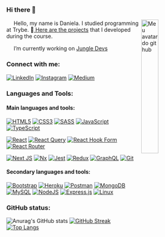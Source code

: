 ### Hi there 👋 
<img align="right" width="30%" src="https://github.com/danimuller20/githubcat/blob/main/unnamed.png?raw=true" alt="Meu avatar do git hub"/>

<div align="left"><p><img src="https://avatars2.githubusercontent.com/u/55410300?s=200&v=4" width="15px"> Hello, my name is Daniela. I studied programming at Trybe. 🌱<a href="https://github.com/danimuller20/trybe-exercises" target="_blank"> Here are the projects</a> that I developed during the course.</p>
<p> <img src="https://media-exp1.licdn.com/dms/image/C4D0BAQH-avpwJ5JRFw/company-logo_200_200/0/1656359123446?e=2147483647&v=beta&t=aJszIipAWdKqQhFbOacmLQOsEXujR1ELUdxTR58lXgw" width="15px"> I’m currently working on <a href="https://jungledevs.com/" target="_blank">Jungle Devs</a></p>
</div>

<h3 align="left">Connect with me:</h3>
  
[![LinkedIn](https://img.shields.io/badge/linkedin-%230077B5.svg?style=for-the-badge&logo=linkedin&logoColor=white)](https://linkedin.com/in/danielamuller20) [![Instagram](https://img.shields.io/badge/Instagram-%23E4405F.svg?style=for-the-badge&logo=Instagram&logoColor=white)](https://instagram.com/danimuller20) [![Medium](https://img.shields.io/badge/Medium-E60012?style=for-the-badge&logo=medium&logoColor=white)](https://medium.com/@danielamuller20)


<h3 align="left">Languages and Tools:</h3>

<h4>Main languages and tools:</h4>

[![HTML5](https://img.shields.io/badge/html5-%23E34F26.svg?style=for-the-badge&logo=html5&logoColor=white)](https://www.w3.org/html) [![CSS3](https://img.shields.io/badge/css3-%231572B6.svg?style=for-the-badge&logo=css3&logoColor=white)](https://www.w3schools.com/css) [![SASS](https://img.shields.io/badge/SASS-hotpink.svg?style=for-the-badge&logo=SASS&logoColor=white)](https://sass-lang.com) [![JavaScript](https://img.shields.io/badge/javascript-%23323330.svg?style=for-the-badge&logo=javascript&logoColor=%23F7DF1E)](https://developer.mozilla.org/en-US/docs/Web/JavaScript) [![TypeScript](https://img.shields.io/badge/typescript-%23007ACC.svg?style=for-the-badge&logo=typescript&logoColor=white)](https://www.typescriptlang.org)

[![React](https://img.shields.io/badge/react-%2320232a.svg?style=for-the-badge&logo=react&logoColor=%2361DAFB)](https://reactjs.org) [![React Query](https://img.shields.io/badge/-React%20Query-FF4154?style=for-the-badge&logo=react%20query&logoColor=white)](https://react-query-v3.tanstack.com) [![React Hook Form](https://img.shields.io/badge/React%20Hook%20Form-%23EC5990.svg?style=for-the-badge&logo=reacthookform&logoColor=white)](https://react-hook-form.com/) [![React Router](https://img.shields.io/badge/React_Router-CA4245?style=for-the-badge&logo=react-router&logoColor=white)](https://reactrouter.com/en/main)

[![Next JS](https://img.shields.io/badge/Next-black?style=for-the-badge&logo=next.js&logoColor=white)](https://nextjs.org) [	![Nx](https://img.shields.io/badge/nx-143055?style=for-the-badge&logo=nx&logoColor=white)](https://nx.dev) [![Jest](https://img.shields.io/badge/-jest-%23C21325?style=for-the-badge&logo=jest&logoColor=white)](https://jestjs.io) [![Redux](https://img.shields.io/badge/redux-%23593d88.svg?style=for-the-badge&logo=redux&logoColor=white)](https://redux.js.org) [![GraphQL](https://img.shields.io/badge/-GraphQL-E10098?style=for-the-badge&logo=graphql&logoColor=white)](https://graphql.org/) [![Git](https://img.shields.io/badge/git-%23F05033.svg?style=for-the-badge&logo=git&logoColor=white)](https://git-scm.com)

<h4>Secondary languages and tools:</h4>

[![Bootstrap](https://img.shields.io/badge/bootstrap-%23563D7C.svg?style=for-the-badge&logo=bootstrap&logoColor=white)](https://getbootstrap.com) [![Heroku](https://img.shields.io/badge/heroku-%23430098.svg?style=for-the-badge&logo=heroku&logoColor=white)](https://heroku.com) [![Postman](https://img.shields.io/badge/Postman-FF6C37?style=for-the-badge&logo=postman&logoColor=white)](https://postman.com) [![MongoDB](https://img.shields.io/badge/MongoDB-%234ea94b.svg?style=for-the-badge&logo=mongodb&logoColor=white)](https://www.mongodb.com) [![MySQL](https://img.shields.io/badge/mysql-%2300f.svg?style=for-the-badge&logo=mysql&logoColor=white)](https://www.mysql.com) [	![NodeJS](https://img.shields.io/badge/node.js-6DA55F?style=for-the-badge&logo=node.js&logoColor=white)](https://nodejs.org) [![Express.js](https://img.shields.io/badge/express.js-%23404d59.svg?style=for-the-badge&logo=express&logoColor=%2361DAFB)](https://expressjs.com) [![Linux](https://img.shields.io/badge/Linux-FCC624?style=for-the-badge&logo=linux&logoColor=black)](https://www.linux.org)

### GitHub status:

![Anurag's GitHub stats](https://github-readme-stats.vercel.app/api?username=danimuller20&theme=flag-india&show_icons=true)
[![GitHub Streak](https://github-readme-streak-stats.herokuapp.com?user=danimuller20&theme=flag-india)](https://git.io/streak-stats)
[![Top Langs](https://github-readme-stats.vercel.app/api/top-langs/?username=danimuller20&theme=flag-india&layout=compact)](https://github.com/anuraghazra/github-readme-stats)

<!--
**danimuller20/danimuller20** is a ✨ _special_ ✨ repository because its `README.md` (this file) appears on your GitHub profile.

Here are some ideas to get you started:

- 🔭 I’m currently working on ...
- 🌱 I'm currently learning software development with JavaScript
- 👯 I’m looking to collaborate on ...
- 🤔 I’m looking for help with ...
- 💬 Ask me about ...
- 📫 How to reach me: ...
- 😄 Pronouns: ...
- ⚡ Fun fact: ...
-->
